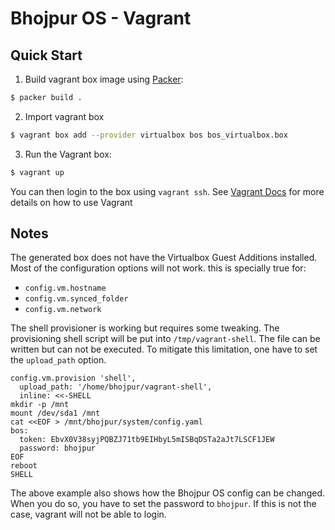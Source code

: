 # Bhojpur OS - Vagrant

## Quick Start

1. Build vagrant box image using [Packer](https://www.packer.io/):

```bash
$ packer build .
```

2. Import vagrant box

```bash
$ vagrant box add --provider virtualbox bos bos_virtualbox.box
```

3. Run the Vagrant box:

```bash
$ vagrant up
```

You can then login to the box using `vagrant ssh`. See [Vagrant
Docs](https://www.vagrantup.com/docs/index.html) for more details on how
to use Vagrant

## Notes

The generated box does not have the Virtualbox Guest Additions
installed. Most of the configuration options will not work. this is
specially true for:

* `config.vm.hostname`
* `config.vm.synced_folder`
* `config.vm.network`

The shell provisioner is working but requires some tweaking. The
provisioning shell script will be put into `/tmp/vagrant-shell`. The
file can be written but can not be executed. To mitigate this
limitation, one have to set the `upload_path` option.

```
config.vm.provision 'shell',
  upload_path: '/home/bhojpur/vagrant-shell',
  inline: <<-SHELL
mkdir -p /mnt
mount /dev/sda1 /mnt
cat <<EOF > /mnt/bhojpur/system/config.yaml
bos:
  token: EbvX0V38syjPQBZJ71tb9EIHbyL5mISBqDSTa2aJt7LSCF1JEW
  password: bhojpur
EOF
reboot
SHELL
```

The above example also shows how the Bhojpur OS config can be changed. When
you do so, you have to set the password to `bhojpur`. If this is not the
case, vagrant will not be able to login.
